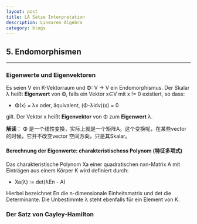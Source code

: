 ```yaml
---
layout: post
title: LA Sätze Interpretation 
description: Linearen Algebra
category: blogs
---
```

## 5. Endomorphismen
-------------------
### Eigenwerte und Eigenvektoren
Es seien V ein K-Vektorraum und Φ: V → V ein Endomorphismus. Der Skalar λ heißt **Eigenwert** von Φ, falls ein Vektor x∈V mit x != 0 existiert, so dass:
+ Φ(x) = λx oder, äquivalent, (Φ-λidv)(x) = 0

gilt. Der Vektor x heißt **Eigenvektor** von Φ zum **Eigenwert** λ.

**解读**：
Φ 是一个线性变换，实际上就是一个矩阵A。这个变换呢，在某些vector 的时候，它并不改变vector 空间方向，只是其Skalar。

#### Berechnung der Eigenwerte: charakteristischess Polynom (特征多项式)
Das charakteristische Polynom Xa einer quadratischen nxn-Matrix A mit Einträgen aus einem Körper K wird definiert durch:
+ Xa(λ) := det(λEn - A)

Hierbei bezeichnet En die n-dimensionale Einheitsmatrix und det die Determinante. Die Unbestimmte λ steht ebenfalls für ein Element von K. 


### Der Satz von Cayley-Hamilton
